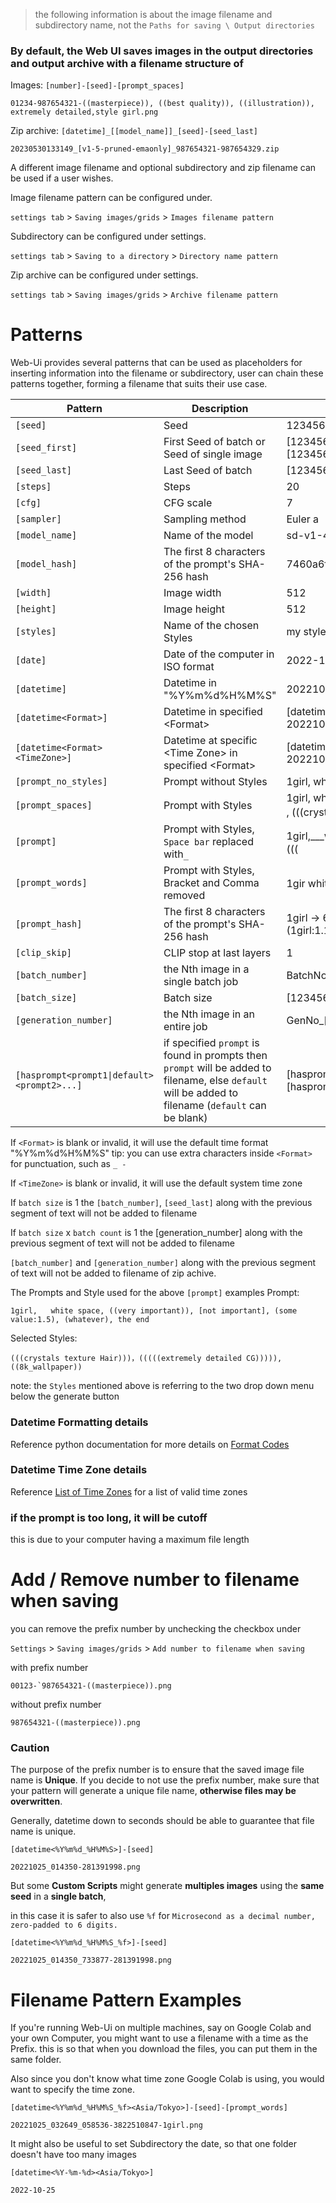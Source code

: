 > the following information is about the image filename and subdirectory name, not the `Paths for saving \ Output directories`
### By default, the Web UI saves images in the output directories and output archive with a filename structure of

Images: `[number]-[seed]-[prompt_spaces]`
```
01234-987654321-((masterpiece)), ((best quality)), ((illustration)), extremely detailed,style girl.png
```

Zip archive: `[datetime]_[[model_name]]_[seed]-[seed_last]`
```
20230530133149_[v1-5-pruned-emaonly]_987654321-987654329.zip
```

A different image filename and optional subdirectory and zip filename can be used if a user wishes.

Image filename pattern can be configured under.

`settings tab` > `Saving images/grids` > `Images filename pattern`

Subdirectory can be configured under settings.

`settings tab` > `Saving to a directory` > `Directory name pattern`

Zip archive can be configured under settings.

`settings tab` > `Saving images/grids` > `Archive filename pattern`

# Patterns
Web-Ui provides several patterns that can be used as placeholders for inserting information into the filename or subdirectory,
user can chain these patterns together, forming a filename that suits their use case.

| Pattern                        | Description                                          | Example                                                                                                                               |
|--------------------------------|------------------------------------------------------|---------------------------------------------------------------------------------------------------------------------------------------|
| `[seed]`                       | Seed                                                 | 1234567890                                                                                                                            |
| `[seed_first]`                 | First Seed of batch or Seed of single image          | [1234567890,1234567891,1234567892,1234567893] -> 1234567890<br>[1234567891] -> 1234567891
| `[seed_last]`                  | Last Seed of batch                                   | [1234567890,1234567891,1234567892,1234567893] -> 1234567893
| `[steps]`                      | Steps                                                | 20                                                                                                                                    |
| `[cfg]`                        | CFG scale                                            | 7                                                                                                                                     |
| `[sampler]`                    | Sampling method                                      | Euler a                                                                                                                               |
| `[model_name]`                 | Name of the model                                    | sd-v1-4
| `[model_hash]`                 | The first 8 characters of the prompt's SHA-256 hash  | 7460a6fa                                                                                                                              |
| `[width]`                      | Image width                                          | 512                                                                                                                                   |
| `[height]`                     | Image height                                          | 512                                                                                                                                   |
| `[styles]`                     | Name of the chosen Styles                            | my style name                                                                                                                         |
| `[date]`                       | Date of the computer in ISO format                   | 2022-10-24                                                                                                                            |
| `[datetime]`                   | Datetime in "%Y%m%d%H%M%S"                           | 20221025013106                                                                                                                        |
| `[datetime<Format>]`           | Datetime in specified \<Format\>                       | \[datetime<%Y%m%d_%H%M%S_%f>]<br>20221025_014350_733877                                                                                   |
| `[datetime<Format><TimeZone>]` | Datetime at specific \<Time Zone\> in specified \<Format\> | \[datetime<%Y%m%d_%H%M%S_%f><Asia/Tokyo>]`<br>20221025_014350_733877                                                                                       |
| `[prompt_no_styles]`           | Prompt without Styles                                | 1girl,   white space, ((very important)), [not important], (some value_1.5), (whatever), the end<br>                                     |
| `[prompt_spaces]`              | Prompt with Styles                                   | 1girl,   white space, ((very important)), [not important], (some value_1.5), (whatever), the end<br>,   (((crystals texture Hair)))，((( |
| `[prompt]`                     | Prompt with Styles, `Space bar` replaced with`_`       | 1girl,\_\_\_white_space,\_((very\_important)),\_[not\_important],\_(some\_value\_1.5),\_(whatever),\_the\_end,\_(((crystals_texture_Hair)))，(((     |
| `[prompt_words]`               | Prompt   with Styles, Bracket and Comma removed      | 1gir white space very important not important some value 1 5 whatever the   end crystals texture Hair ， extremely detailed           |
| `[prompt_hash]` | The first 8 characters of the prompt's SHA-256 hash | 1girl -> 6362d0d2<br>(1girl:1.1) -> 0102e068 |
| `[clip_skip]` | CLIP stop at last layers | 1 |
| `[batch_number]` | the Nth image in a single batch job | BatchNo_[batch_number] -> BatchNo_3
| `[batch_size]`   | Batch size | [1234567890,1234567891,1234567892,1234567893] -> 4
| `[generation_number]` | the Nth image in an entire job | GenNo_[generation_number] -> GenNo_9
| `[hasprompt<prompt1\|default><prompt2>...]` | if specified `prompt` is found in prompts then `prompt` will be added to filename, else `default` will be added to filename (`default` can be blank) | [hasprompt<girl><boy>] -> girl<br>[hasprompt<girl\|no girl><boy\|no boy>] -> girlno boy

If `<Format>` is blank or invalid, it will use the default time format "%Y%m%d%H%M%S"
tip: you can use extra characters inside `<Format>` for punctuation, such as `_ -`

If `<TimeZone>` is blank or invalid, it will use the default system time zone

If `batch size` is 1 the `[batch_number]`, `[seed_last]` along with the previous segment of text will not be added to filename

If `batch size` x `batch count` is 1 the [generation_number] along with the previous segment of text will not be added to filename

`[batch_number]` and `[generation_number]` along with the previous segment of text will not be added to filename of zip achive.

The Prompts and Style used for the above `[prompt]` examples
Prompt:
```
1girl,   white space, ((very important)), [not important], (some value:1.5), (whatever), the end
```
Selected Styles:
```
(((crystals texture Hair)))，(((((extremely detailed CG))))),((8k_wallpaper))
```

note: the `Styles` mentioned above is referring to the two drop down menu below the generate button
### Datetime Formatting details
Reference python documentation for more details on [Format Codes](https://docs.python.org/3.10/library/datetime.html#strftime-and-strptime-format-codes)

### Datetime Time Zone details
Reference [List of Time Zones](https://github.com/AUTOMATIC1111/stable-diffusion-webui/wiki/List-of-Time-Zones) for a list of valid time zones

### if the prompt is too long, it will be cutoff
this is due to your computer having a maximum file length

# Add / Remove number to filename when saving
you can remove the prefix number 
by unchecking the checkbox under

`Settings` > `Saving images/grids` > `Add number to filename when saving`

with prefix number
```
00123-`987654321-((masterpiece)).png
```

without prefix number
```
987654321-((masterpiece)).png
```

### Caution
The purpose of the prefix number is to ensure that the saved image file name is **Unique**.
If you decide to not use the prefix number, make sure that your pattern will generate a unique file name, **otherwise files may be overwritten**.

Generally, datetime down to seconds should be able to guarantee that file name is unique.

```
[datetime<%Y%m%d_%H%M%S>]-[seed]
``` 
```
20221025_014350-281391998.png
```

But some **Custom Scripts** might generate **multiples images** using the **same seed** in a **single batch**,

in this case it is safer to also use `%f` for `Microsecond as a decimal number, zero-padded to 6 digits.`

```
[datetime<%Y%m%d_%H%M%S_%f>]-[seed]
```
```
20221025_014350_733877-281391998.png
```

# Filename Pattern Examples

If you're running Web-Ui on multiple machines, say on Google Colab and your own Computer, you might want to use a filename with a time as the Prefix.
this is so that when you download the files, you can put them in the same folder.

Also since you don't know what time zone Google Colab is using, you would want to specify the time zone.
```
[datetime<%Y%m%d_%H%M%S_%f><Asia/Tokyo>]-[seed]-[prompt_words]
```
```
20221025_032649_058536-3822510847-1girl.png
```

It might also be useful to set Subdirectory the date, so that one folder doesn't have too many images
```
[datetime<%Y-%m-%d><Asia/Tokyo>]
```
```
2022-10-25
```
